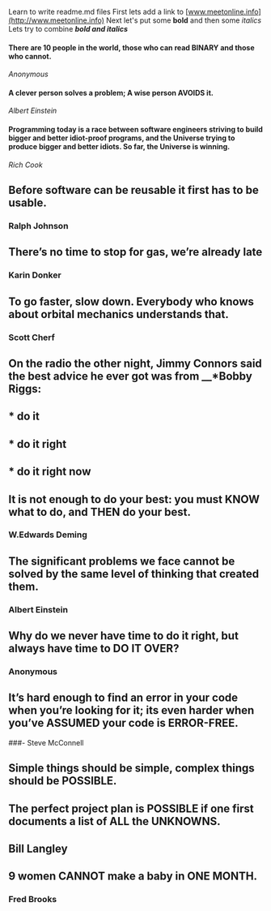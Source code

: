 Learn to write readme.md files
First lets add a link to [www.meetonline.info](http://www.meetonline.info)
Next let's put some **bold** and then some *italics*
Lets try to combine __*bold and italics*__

#### There are 10 people in the world, those who can read BINARY and those who cannot.
_Anonymous_


#### A clever person solves a problem; A wise person AVOIDS it.
_Albert Einstein_


#### Programming today is a race between software engineers striving to build bigger and better idiot-proof programs, and the Universe trying to produce bigger and better idiots. So far, the Universe is winning.
_Rich Cook_


## Before software can be reusable it first has to be usable.
### Ralph Johnson


## There’s no time to stop for gas, we’re already late
### Karin Donker


## To go faster, slow down. Everybody who knows about orbital mechanics understands that.
### Scott Cherf


## On the radio the other night, Jimmy Connors said the best advice he ever got was from __*Bobby Riggs:
## * do it
## * do it right
## * do it right now


## It is not enough to do your best: you must KNOW what to do, and THEN do your best.
### W.Edwards Deming


## The significant problems we face cannot be solved by the same level of thinking that created them.
### Albert Einstein


## Why do we never have time to do it right, but always have time to DO IT OVER?
### Anonymous


## It’s hard enough to find an error in your code when you’re looking for it; its even harder when you’ve ASSUMED your code is ERROR-FREE.
###- Steve McConnell


## Simple things should be simple, complex things should be POSSIBLE.
## The perfect project plan is POSSIBLE if one first documents a list of ALL the UNKNOWNS.
## Bill Langley


## 9 women CANNOT make a baby in ONE MONTH.
### Fred Brooks
